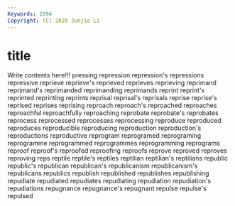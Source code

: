 ```yaml
---
Keywords: 1094
Copyright: (C) 2020 Junjie Li
---
```


# title

Write contents here!!!
pressing 
repression 
repression's 
repressions 
repressive 
reprieve 
reprieve's 
reprieved 
reprieves
reprieving 
reprimand 
reprimand's 
reprimanded 
reprimanding 
reprimands 
reprint 
reprint's 
reprinted 
reprinting
reprints 
reprisal 
reprisal's 
reprisals 
reprise 
reprise's 
reprised 
reprises 
reprising 
reproach
reproach's 
reproached 
reproaches 
reproachful 
reproachfully 
reproaching 
reprobate 
reprobate's 
reprobates 
reprocess
reprocessed 
reprocesses 
reprocessing 
reproduce 
reproduced 
reproduces 
reproducible 
reproducing 
reproduction 
reproduction's
reproductions 
reproductive 
reprogram 
reprogramed 
reprograming 
reprogramme 
reprogrammed 
reprogrammes 
reprogramming 
reprograms
reproof 
reproof's 
reproofed 
reproofing 
reproofs 
reprove 
reproved 
reproves 
reproving 
reps
reptile 
reptile's 
reptiles 
reptilian 
reptilian's 
reptilians 
republic 
republic's 
republican 
republican's
republicanism 
republicanism's 
republicans 
republics 
republish 
republished 
republishes 
republishing 
repudiate 
repudiated
repudiates 
repudiating 
repudiation 
repudiation's 
repudiations 
repugnance 
repugnance's 
repugnant 
repulse 
repulse's
repulsed 
